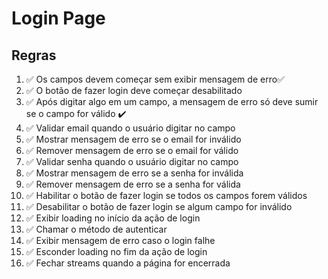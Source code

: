 # Login Page

## Regras
1. :white_check_mark: Os campos devem começar sem exibir mensagem de erro✅
2. :white_check_mark: O botão de fazer login deve começar desabilitado
3. :white_check_mark: Após digitar algo em um campo, a mensagem de erro só deve sumir se o campo for válido ✔️
4. :white_check_mark: Validar email quando o usuário digitar no campo
5. :white_check_mark: Mostrar mensagem de erro se o email for inválido
6. :white_check_mark: Remover mensagem de erro se o email for válido
7. :white_check_mark: Validar senha quando o usuário digitar no campo
8. :white_check_mark: Mostrar mensagem de erro se a senha for inválida
9. :white_check_mark: Remover mensagem de erro se a senha for válida
10. :white_check_mark: Habilitar o botão de fazer login se todos os campos forem válidos
11. :white_check_mark: Desabilitar o botão de fazer login se algum campo for inválido
12. :white_check_mark: Exibir loading no início da ação de login
13. :white_check_mark: Chamar o método de autenticar
14. :white_check_mark: Exibir mensagem de erro caso o login falhe
15. :white_check_mark: Esconder loading no fim da ação de login
16. :white_check_mark: Fechar streams quando a página for encerrada